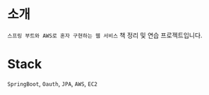 # 소개
`스프링 부트와 AWS로 혼자 구현하는 웹 서비스` 책 정리 및 연습 프로젝트입니다.

# Stack
`SpringBoot`, `Oauth`, `JPA`, `AWS`, `EC2`
